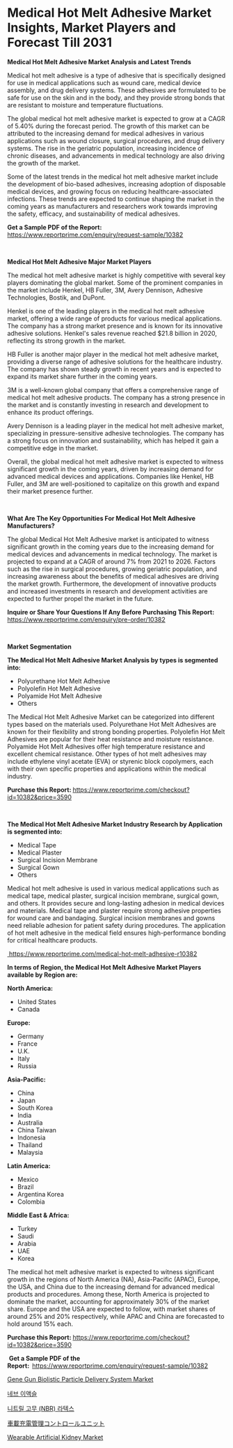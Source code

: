 <p><h1>Medical Hot Melt Adhesive Market Insights, Market Players and Forecast Till 2031</h1></p><p><strong>Medical Hot Melt Adhesive Market Analysis and Latest Trends</strong></p>
<p><p>Medical hot melt adhesive is a type of adhesive that is specifically designed for use in medical applications such as wound care, medical device assembly, and drug delivery systems. These adhesives are formulated to be safe for use on the skin and in the body, and they provide strong bonds that are resistant to moisture and temperature fluctuations.</p><p>The global medical hot melt adhesive market is expected to grow at a CAGR of 5.40% during the forecast period. The growth of this market can be attributed to the increasing demand for medical adhesives in various applications such as wound closure, surgical procedures, and drug delivery systems. The rise in the geriatric population, increasing incidence of chronic diseases, and advancements in medical technology are also driving the growth of the market.</p><p>Some of the latest trends in the medical hot melt adhesive market include the development of bio-based adhesives, increasing adoption of disposable medical devices, and growing focus on reducing healthcare-associated infections. These trends are expected to continue shaping the market in the coming years as manufacturers and researchers work towards improving the safety, efficacy, and sustainability of medical adhesives.</p></p>
<p><strong>Get a Sample PDF of the Report:&nbsp;</strong> <a href="https://www.reportprime.com/enquiry/request-sample/10382">https://www.reportprime.com/enquiry/request-sample/10382</a></p>
<p>&nbsp;</p>
<p><strong>Medical Hot Melt Adhesive Major Market Players</strong></p>
<p><p>The medical hot melt adhesive market is highly competitive with several key players dominating the global market. Some of the prominent companies in the market include Henkel, HB Fuller, 3M, Avery Dennison, Adhesive Technologies, Bostik, and DuPont.</p><p>Henkel is one of the leading players in the medical hot melt adhesive market, offering a wide range of products for various medical applications. The company has a strong market presence and is known for its innovative adhesive solutions. Henkel's sales revenue reached $21.8 billion in 2020, reflecting its strong growth in the market.</p><p>HB Fuller is another major player in the medical hot melt adhesive market, providing a diverse range of adhesive solutions for the healthcare industry. The company has shown steady growth in recent years and is expected to expand its market share further in the coming years.</p><p>3M is a well-known global company that offers a comprehensive range of medical hot melt adhesive products. The company has a strong presence in the market and is constantly investing in research and development to enhance its product offerings.</p><p>Avery Dennison is a leading player in the medical hot melt adhesive market, specializing in pressure-sensitive adhesive technologies. The company has a strong focus on innovation and sustainability, which has helped it gain a competitive edge in the market.</p><p>Overall, the global medical hot melt adhesive market is expected to witness significant growth in the coming years, driven by increasing demand for advanced medical devices and applications. Companies like Henkel, HB Fuller, and 3M are well-positioned to capitalize on this growth and expand their market presence further.</p></p>
<p>&nbsp;</p>
<p><strong>What Are The Key Opportunities For Medical Hot Melt Adhesive Manufacturers?</strong></p>
<p><p>The global Medical Hot Melt Adhesive market is anticipated to witness significant growth in the coming years due to the increasing demand for medical devices and advancements in medical technology. The market is projected to expand at a CAGR of around 7% from 2021 to 2026. Factors such as the rise in surgical procedures, growing geriatric population, and increasing awareness about the benefits of medical adhesives are driving the market growth. Furthermore, the development of innovative products and increased investments in research and development activities are expected to further propel the market in the future.</p></p>
<p><strong>Inquire or Share Your Questions If Any Before Purchasing This Report:</strong> <a href="https://www.reportprime.com/enquiry/pre-order/10382">https://www.reportprime.com/enquiry/pre-order/10382</a></p>
<p>&nbsp;</p>
<p><strong>Market Segmentation</strong></p>
<p><strong>The Medical Hot Melt Adhesive Market Analysis by types is segmented into:</strong></p>
<p><ul><li>Polyurethane Hot Melt Adhesive</li><li>Polyolefin Hot Melt Adhesive</li><li>Polyamide Hot Melt Adhesive</li><li>Others</li></ul></p>
<p><p>The Medical Hot Melt Adhesive Market can be categorized into different types based on the materials used. Polyurethane Hot Melt Adhesives are known for their flexibility and strong bonding properties. Polyolefin Hot Melt Adhesives are popular for their heat resistance and moisture resistance. Polyamide Hot Melt Adhesives offer high temperature resistance and excellent chemical resistance. Other types of hot melt adhesives may include ethylene vinyl acetate (EVA) or styrenic block copolymers, each with their own specific properties and applications within the medical industry.</p></p>
<p><strong>Purchase this Report:&nbsp;</strong><a href="https://www.reportprime.com/checkout?id=10382&price=3590">https://www.reportprime.com/checkout?id=10382&price=3590</a></p>
<p>&nbsp;</p>
<p><strong>The Medical Hot Melt Adhesive Market Industry Research by Application is segmented into:</strong></p>
<p><ul><li>Medical Tape</li><li>Medical Plaster</li><li>Surgical Incision Membrane</li><li>Surgical Gown</li><li>Others</li></ul></p>
<p><p>Medical hot melt adhesive is used in various medical applications such as medical tape, medical plaster, surgical incision membrane, surgical gown, and others. It provides secure and long-lasting adhesion in medical devices and materials. Medical tape and plaster require strong adhesive properties for wound care and bandaging. Surgical incision membranes and gowns need reliable adhesion for patient safety during procedures. The application of hot melt adhesive in the medical field ensures high-performance bonding for critical healthcare products.</p></p>
<p><a href="https://www.reportprime.com/medical-hot-melt-adhesive-r10382">&nbsp;https://www.reportprime.com/medical-hot-melt-adhesive-r10382</a></p>
<p><strong>In terms of Region, the Medical Hot Melt Adhesive Market Players available by Region are:</strong></p>
<p>
    <p> <strong> North America: </strong>
        <ul>
            <li>United States</li>
            <li>Canada</li>
        </ul>
        </p> 
    <p> <strong> Europe: </strong>
        <ul>
            <li>Germany</li>
            <li>France</li>
            <li>U.K.</li>
            <li>Italy</li>
            <li>Russia</li>
        </ul>
        </p> 
    <p> <strong> Asia-Pacific: </strong>
        <ul>
            <li>China</li>
            <li>Japan</li>
            <li>South Korea</li>
            <li>India</li>
            <li>Australia</li>
            <li>China Taiwan</li>
            <li>Indonesia</li>
            <li>Thailand</li>
            <li>Malaysia</li>
        </ul>
        </p> 
    <p> <strong> Latin America: </strong>
        <ul>
            <li>Mexico</li>
            <li>Brazil</li>
            <li>Argentina Korea</li>
            <li>Colombia</li>
        </ul>
        </p> 
    <p> <strong> Middle East & Africa: </strong>
        <ul>
            <li>Turkey</li>
            <li>Saudi</li>
            <li>Arabia</li>
            <li>UAE</li>
            <li>Korea</li>
        </ul>
    </p>
    </p>
<p><p>The medical hot melt adhesive market is expected to witness significant growth in the regions of North America (NA), Asia-Pacific (APAC), Europe, the USA, and China due to the increasing demand for advanced medical products and procedures. Among these, North America is projected to dominate the market, accounting for approximately 30% of the market share. Europe and the USA are expected to follow, with market shares of around 25% and 20% respectively, while APAC and China are forecasted to hold around 15% each.</p></p>
<p><strong>Purchase this Report: </strong><a href="https://www.reportprime.com/checkout?id=10382&price=3590">https://www.reportprime.com/checkout?id=10382&price=3590</a></p>
<p>&nbsp;<strong>Get a Sample PDF of the Report:&nbsp;&nbsp;</strong><a href="https://www.reportprime.com/enquiry/request-sample/10382">https://www.reportprime.com/enquiry/request-sample/10382</a></p>
<p><strong></strong></p>
<p><p><a href="https://github.com/biheemgalvinlouises6hokrh3h/Market-Research-Report-List-3/blob/main/gene-gun-biolistic-particle-delivery-system-market.md">Gene Gun Biolistic Particle Delivery System Market</a></p><p><a href="https://github.com/dollarearner151/Market-Research-Report-List-1/blob/main/5759513122101.md">네브 이액슬</a></p><p><a href="https://github.com/berlianaparadilla48/Market-Research-Report-List-1/blob/main/2480654122102.md">니트릴 고무 (NBR) 라텍스</a></p><p><a href="https://github.com/DayanaRunolfsdottir/Market-Research-Report-List-1/blob/main/912491896593.md">車載充電管理コントロールユニット</a></p><p><a href="https://github.com/guneycigdem35/Market-Research-Report-List-4/blob/main/wearable-artificial-kidney-market.md">Wearable Artificial Kidney Market</a></p></p>